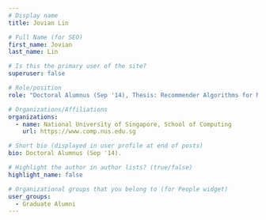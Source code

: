 ```yaml
---
# Display name
title: Jovian Lin

# Full Name (for SEO) 
first_name: Jovian
last_name: Lin

# Is this the primary user of the site?
superuser: false

# Role/position
role: "Doctoral Alumnus (Sep '14), Thesis: Recommender Algorithms for Mobile Applications."

# Organizations/Affiliations
organizations:
  - name: National University of Singapore, School of Computing
    url: https://www.comp.nus.edu.sg

# Short bio (displayed in user profile at end of posts)
bio: Doctoral Alumnus (Sep '14). 

# Highlight the author in author lists? (true/false)
highlight_name: false

# Organizational groups that you belong to (for People widget)
user_groups:
  - Graduate Alumni
---
```

